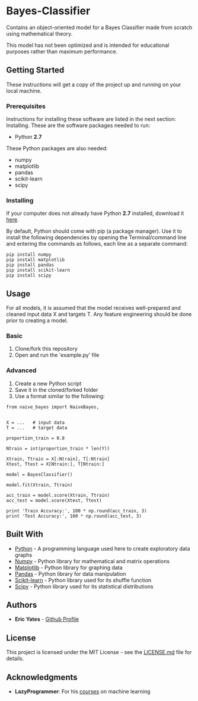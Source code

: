 # Bayes-Classifier
Contains an object-oriented model for a Bayes Classifier made from scratch using mathematical theory.

This model has not been optimized and is intended for educational purposes rather than maximum performance.

## Getting Started

These instructions will get a copy of the project up and running on your local machine.


### Prerequisites

Instructions for installing these software are listed in the next section: Installing. These are the software packages needed to run:

* Python **2.7**

These Python packages are also needed:

* numpy
* matplotlib
* pandas
* scikit-learn
* scipy


### Installing

If your computer does not already have Python **2.7** installed, download it [here](https://www.python.org/downloads/).

By default, Python should come with pip (a package manager). Use it to install the following dependencies by opening the Terminal/command line and entering the commands as follows, each line as a separate command:

```
pip install numpy
pip install matplotlib
pip install pandas
pip install scikit-learn
pip install scipy
```

## Usage

For all models, it is assumed that the model receives well-prepared and
cleaned input data X and targets T. Any feature engineering should be
done prior to creating a model.

### Basic

1) Clone/fork this repository
2) Open and run the 'example.py' file

### Advanced

1) Create a new Python script
2) Save it in the cloned/forked folder
2) Use a format similar to the following:
```     
from naive_bayes import NaiveBayes,


X = ...   # input data
T = ...   # target data

proportion_train = 0.8

Ntrain = int(proportion_train * len(Y))

Xtrain, Ttrain = X[:Ntrain], T[:Ntrain]
Xtest, Ttest = X[Ntrain:], T[Ntrain:]

model = BayesClassifier()

model.fit(Xtrain, Ttrain)

acc_train = model.score(Xtrain, Ttrain)
acc_test = model.score(Xtest, Ttest)

print 'Train Accuracy:', 100 * np.round(acc_train, 3)
print 'Test Accuracy:', 100 * np.round(acc_test, 3)
```

## Built With

* [Python](https://www.python.org/about/) - A programming language used here to create exploratory data graphs
* [Numpy](http://www.numpy.org/) - Python library for mathematical and matrix operations 
* [Matplotlib](https://matplotlib.org/) - Python library for graphing data
* [Pandas](https://pandas.pydata.org/pandas-docs/stable/) - Python library for data manipulation
* [Scikit-learn](http://scikit-learn.org/stable/) - Python library used for its shuffle function
* [Scipy](https://www.scipy.org/about.html) - Python library used for its statistical distributions


## Authors

* **Eric Yates** - [Github Profile](https://github.com/eric-yates)

## License

This project is licensed under the MIT License - see the [LICENSE.md](/LICENSE.md) file for details.

## Acknowledgments

* **LazyProgrammer**: For his [courses](https://www.udemy.com/user/lazy-programmer/) on machine learning


